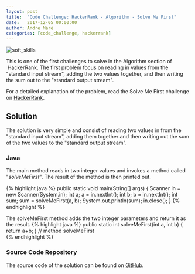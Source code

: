 ```yaml
---
layout: post
title:  "Code Challenge: HackerRank - Algorithm - Solve Me First"
date:   2017-12-05 00:00:00
author: André Maré
categories: [code_challenge, hackerrank]
---
```


![soft_skills]({{site.url}}/images/blog_header/78600152_m.jpg)

This is one of the first challenges to solve in the Algorithm section of  HackerRank. The first problem focus on reading in values from the "standard input stream", adding the two values together, and then writing the sum out to the "standard output stream".

For a detailed explanation of the problem, read the Solve Me First challenge on <a href="https://www.hackerrank.com/challenges/solve-me-first">HackerRank</a>.

<!--more-->

## Solution
The solution is very simple and consist of reading two values in from the "standard input stream", adding them together and then writing out the sum of the two values to the "standard output stream".

### Java
The main method reads in two integer values and invokes a method called "<em>solveMeFirst</em>". The result of the method is then printed out.
 
{% highlight java %}
	public static void main(String[] args) {
    	Scanner in = new Scanner(System.in);
        int a;
        a = in.nextInt();
        int b;
        b = in.nextInt();
        int sum;
        sum = solveMeFirst(a, b);
        System.out.println(sum);
        in.close();
 	}
{% endhighlight %}


The solveMeFirst method adds the two integer parameters and return it as the result.
{% highlight java %}
    public static int solveMeFirst(int a, int b) {
        return a+b;
    } // method solveMeFirst   
{% endhighlight %}

### Source Code Repository
The source code of the solution can be found on <a href="https://github.com/Code2Bits/HackerRank-Java/tree/master/src/main/java/com/code2bits/hackerrank/algorithms/warmup/solve_me_first">GitHub</a>.



